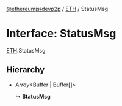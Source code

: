 [@ethereumjs/devp2p](../README.md) / [ETH](../modules/eth.md) / StatusMsg

# Interface: StatusMsg

[ETH](../modules/eth.md).StatusMsg

## Hierarchy

* *Array*<Buffer \| Buffer[]\>

  ↳ **StatusMsg**
